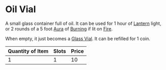 # Oil Vial

A small glass container full of oil. It can be used for 1 hour of [Lantern](../25%20Coins/Lantern.md) light, or 2 rounds of a 5 foot [Aura](../../../Magic/Spells/Areas%20of%20Effect/Aura.md) of [Burning](../../../Game%20Procedures/Hazards/Environmental%20Hazards.md#Burning) if lit on [Fire](../../../Game%20Procedures/Combat/Damage%20Types/Fire.md).

When empty, it just becomes a [Glass Vial](Glass%20Vial.md). It can be refilled for 1 coin.

| Quantity of Item | Slots | Price |
| ---------------- | ----- | ----- |
| 1                | 1     | 10    |
